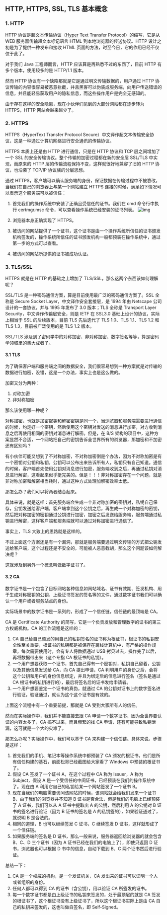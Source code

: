 ## HTTP, HTTPS, SSL, TLS 基本概念

### 1. HTTP

 HTTP 协议是超文本传输协议（[Hyper](https://so.csdn.net/so/search?q=Hyper&spm=1001.2101.3001.7020) Text Transfer Protocol）的缩写，它是从 WEB 服务器传输超文本标记语言 HTML 到本地浏览器的传送协议。HTTP 设计之初是为了提供一种发布和接收 HTML 页面的方法，时至今日，它的作用已经不仅仅于此了。

对于我们 Java 工程师而言，HTTP 应该算是再熟悉不过的东西了，目前 HTTP 有多个版本，使用较多的是 HTTP/1.1 版本。

然而 HTTP 协议有一个缺陷那就是它是通过明文传输数据的，用户通过 HTTP 协议传输的内容很容易被恶意拦截，并且黑客可以伪装成服务端，向用户传送错误的信息，并且能轻易获取用户的隐私信息，而这些操作用户是完全无感知的。

由于存在这样的安全隐患，现在小伙伴们见到的大部分网站都在逐步转为 HTTPS，HTTP 网站会越来越少了。



### 2. HTTPS

HTTPS（HyperText Transfer Protocol Secure）中文译作超文本传输安全协议，这是一种通过计算机网络进行安全通讯的传输协议。

HTTPS 本质上还是由 HTTP 进行通信，只是在 HTTP 协议和 TCP 层之间增加了一个 SSL 的安全传输协议。整个传输的加密过程都在新的安全层 SSL/TLS 中实现，而原来的 HTTP 层的传输流程保持不变，这样就很好地兼容了旧的 HTTP 协议，也沿袭了 TCP/IP 协议族的分层思想。

通过 HTTPS，客户端可以确认服务端的身份，保证数据在传输过程中不被篡改，当我们在自己的浏览器上与某一个网站建立 HTTPS 连接的时候，满足如下情况可以表示这个服务端可以被信任：

1. 首先我们的操作系统中安装了正确且受信任的证书。我们在 cmd 命令行中执行 certmgr.msc 命令，可以查看操作系统已经安装的证书列表。
   ![img](https://img-blog.csdnimg.cn/img_convert/b356e4441e0381611587eb1319193e09.png)

2. 浏览器本身正确实现了 HTTPS。

3. 被访问的网站提供了一个证书，这个证书是由一个操作系统所信任的证书颁发机构签发的，操作系统所信任的证书颁发机构一般都预装在操作系统中，通过第一步的方式可以查看。

4. 被访问的网站所提供的证书被成功认证。



### 3. TLS/SSL

HTTPS 就是在 HTTP 的基础之上增加了 TLS/SSL，那么这两个东西该如何理解呢？

SSL/TLS 是一种密码通信方案，算是目前使用最广泛的密码通信方案了。SSL 全称是 Secure Socket Layer，中文译作安全套接层，是 1994 年由 Netscape 公司设计的一套协议，并与 1995 年发布了 3.0 版本；TLS 全称是 Transport Layer Security，中文译作传输层安全，则是 IETF 在 SSL3.0 基础上设计的协议，实际上相当于 SSL 的后续版本，目前 TLS 先后迭代了 TLS 1.0、TLS 1.1、TLS 1.2 和 TLS 1.3，目前被广泛使用的是 TLS 1.2 版本。

SSL/TLS 涉及到了密码学中的对称加密、非对称加密、数字签名等等，算是密码学领域里的集大成者了。


#### 3.1 TLS

为了确保客户端和服务端之间的数据安全，我们很容易想到一种方案就是对传输的数据进行加密，没错，这是一个办法，事实上也是这么做的。

加密又分为两种：

1. 对称加密
2. 非对称加密

那么该使用哪一种呢？

对称加密，也就是加密密钥和解密密钥是同一个，当浏览器和服务端需要进行通信的时候，约定好一个密钥，然后使用这个密钥对发送的消息进行加密，对方收到消息之后再使用相同的密钥对消息进行解密。但是，在 B/S 架构的项目中，这种方案显然不合适，一个网站把自己的密钥告诉全世界所有的浏览器，那加密和不加密还有区别吗？

有小伙伴可能又想到了不对称加密，不对称加密倒是个办法，因为不对称加密是有一个密钥对公钥和私钥，公钥可以公布出来告诉所有人，私钥只有自己知道。通信的时候，客户端首先使用公钥对消息进行加密，服务端收到之后，再通过私钥对消息进行解密，这看起来似乎挺完美的。但是！！！非对称加密存在一个问题，就是非对称加密和解密相当耗时，通过这种方式处理加解密效率太低。

那怎么办？我们可以将两者结合起来。

具体来说，就是这样：首先服务端会生成一个非对称加密的密钥对，私钥自己保存，公钥发送给客户端，客户端拿到这个公钥之后，再生成一个对称加密的密钥，然后把对称加密的密钥通过公钥进行加密，加密之后发送给服务端，服务端通过私钥进行解密，这样客户端和服务端就可以通过对称加密进行通信了。



事实上，TLS 大致上的思路就是这样的。

不过上面这个方案还是有一个漏洞，那就是服务端要通过明文传输的方式把公钥发送给客户端，这个过程还是不安全的，可能被人恶意截胡，那么这个问题该如何解决呢？

这就涉及到另外一个概念叫做数字证书了。



#### 3.2 CA

数字证书是一个包含了目标网站各种信息如网站域名、证书有效期、签发机构、用于生成对称密钥的公钥、上级证书签发的签名等的文件，通过数字证书我们可以确认一个用户或者服务站点的身份。

实际场景中的数字证书是一系列的，形成了一个信任链，信任链的最顶端是 CA。

CA 是 Certificate Authority 的简写，它是一个负责发放和管理数字的证书的第三方权威机构。CA 的工作流程是这样的：

1. CA 自己给自己颁发的用自己的私钥签名的证书称为根证书，根证书的私钥安全性至关重要，根证书的私钥都是被保存在离线计算机中，有严格的操作规章，每次需要使用时，会有专人将数据通过 USB 拷贝过去，操作完了以后，再将数据带出来（这个专指 CA 根证书的私钥）。
2. 一个用户想要获取一个证书，首先自己得有一个密钥对，私钥自己留着，公钥以及其他信息发送给 CA，向 CA 提出申请，CA 判明用户的身份之后，会将这个公钥和用户的身份信息绑定，并且为绑定后的信息进行签名（签名是通过 CA 根证书的私钥进行的），最后将签名后的证书发给申请者。
3. 一个用户想要鉴定一个证书的真伪，就通过 CA 的公钥对证书上的数字签名进行验证，验证通过，就认为这个这个证书是有效的。



上面这个流程中有一个重要前提，那就是 CA 受到大家所有人的信任。

然而在实际操作中，我们并不能直接去跟 CA 申请一个数字证书，因为全世界要认证的内容太多了，CA 搞不过来，而且频繁的找 CA 申请，还有可能导致私钥泄漏，这可就是一个大的灾难了。

那怎么办呢？实际操作中，我们可以基于 CA 来构建一个信任链。具体来说，步骤是这样：

1. 首先我们的手机、笔记本等操作系统中都预装了 CA 颁发的根证书，他们是所有信任构建的基石，前面松哥已经截图给大家看了 Windows 中预装的根证书了。
2. 假设 CA 签发了一个证书 A，在这个过程中 CA 称为 Issuer，A 称为 Subject，假设 A 是一个受信任的中间证书，已经预装在我们的操作系统中了。现在由 A 利用它自己的私钥给某一个网站签发了一个证书 B。
3. 现在当我们的电脑需要访问该网站的时候，该网站就会给我们发来一个证书 B，由于我们的浏览器并不知道 B 证书是否合法，但是我们的电脑上已经预装了 A 证书，我们可以从 A 证书中提取出 A 的公钥，然后利用 A 的公钥对 B 证书的签名进行验证（因为 B 证书的签名是 A 的私钥签的），如果验证通过了，就说明 B 是合法的。
4. 相同的道理，B 也可以继续签发 C 证书，C 继续签发 D 证书，这样就形成了一个信任链。
5. 如果服务端的签名是 D 证书，那么一般来说，服务器返回给浏览器的就会包含 B、C、D 三个证书（因为 A 证书已经在我们的电脑上了），即使只返回 D 证书，浏览器也可以根据 D 书中的信息，自动下载到 B、C 两个证书然后进行验证。
   

总结一下：

1. CA 是一个权威的机构，是一个发证机关，CA 发出来的证书可以证明一个人或者组织的身份。
2. 任何人都可以得到 CA 的证书（含公钥），用以验证 CA 所签发的证书。
3. 每一个数字证书都是由上级证书的私钥来签发的，处于最顶层的就是 CA 签发的根证书了，这个根证书没有上级证书了，所以这个根证书实际上是由 CA 自己的私钥来签发的，这也叫做自签名，即 Self-Signed。
   